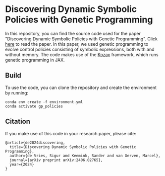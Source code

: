 # Discovering Dynamic Symbolic Policies with Genetic Programming

In this repository, you can find the source code used for the paper "Discovering Dynamic Symbolic Policies with Genetic Programming". Click [here](https://arxiv.org/abs/2406.02765) to read the paper. 
In this paper, we used genetic programming to evolve control policies consisting of symbolic expressions, both with and without memory. 
The code makes use of the [Kozax](https://github.com/sdevries0/Kozax) framework, which runs genetic programming in JAX.

## Build
To use the code, you can clone the repository and create the environment by running:
```
conda env create -f environment.yml
conda activate gp_policies
```

## Citation
If you make use of this code in your research paper, please cite:
```
@article{de2024discovering,
  title={Discovering Dynamic Symbolic Policies with Genetic Programming},
  author={de Vries, Sigur and Keemink, Sander and van Gerven, Marcel},
  journal={arXiv preprint arXiv:2406.02765},
  year={2024}
}
```

